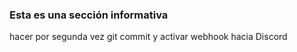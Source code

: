 ### Esta es una sección informativa
hacer por segunda vez git commit y activar webhook hacia Discord

